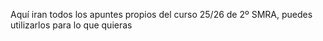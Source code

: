 Aquí iran todos los apuntes propios del curso 25/26 de 2º SMRA, puedes utilizarlos para lo que quieras
